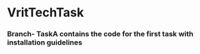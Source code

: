 # VritTechTask

### Branch- TaskA contains the code for the first task with installation guidelines

